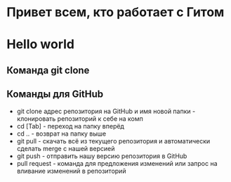 # Привет всем, кто работает с Гитом
# Hello world
## Команда git clone

## Команды для GitHub

- git clone адрес репозитория на GitHub и имя новой папки - клонировать репозиторий к себе на комп
- cd [Tab] - переход на папку вперёд
- cd .. - возврат на папку выше
- git pull - скачать всё из текущего репозитория и автоматически сделать merge с нашей версией
- git push - отправить нашу версию репозитория в GitHub
- pull request - команда для предложения изменений или запрос на вливание изменений в репозиторий